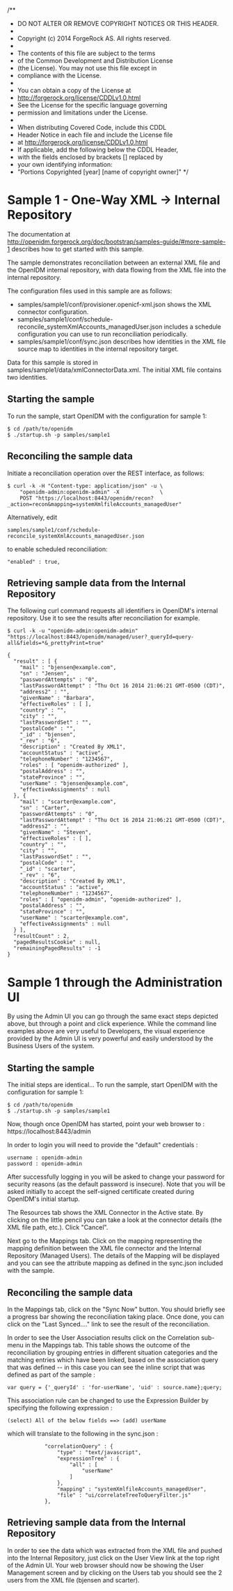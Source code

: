 /**
 * DO NOT ALTER OR REMOVE COPYRIGHT NOTICES OR THIS HEADER.
 *
 * Copyright (c) 2014 ForgeRock AS. All rights reserved.
 *
 * The contents of this file are subject to the terms
 * of the Common Development and Distribution License
 * (the License). You may not use this file except in
 * compliance with the License.
 *
 * You can obtain a copy of the License at
 * http://forgerock.org/license/CDDLv1.0.html
 * See the License for the specific language governing
 * permission and limitations under the License.
 *
 * When distributing Covered Code, include this CDDL
 * Header Notice in each file and include the License file
 * at http://forgerock.org/license/CDDLv1.0.html
 * If applicable, add the following below the CDDL Header,
 * with the fields enclosed by brackets [] replaced by
 * your own identifying information:
 * "Portions Copyrighted [year] [name of copyright owner]"
 */

# Sample 1 - One-Way XML -> Internal Repository

The documentation at http://openidm.forgerock.org/doc/bootstrap/samples-guide/#more-sample-1
describes how to get started with this sample.

The sample demonstrates reconciliation between an external XML file and the
OpenIDM internal repository, with data flowing from the XML file into the
internal repository.

The configuration files used in this sample are as follows:

* samples/sample1/conf/provisioner.openicf-xml.json shows the XML connector
  configuration.
* samples/sample1/conf/schedule-reconcile_systemXmlAccounts_managedUser.json
  includes a schedule configuration you can use to run reconciliation
  periodically.
* samples/sample1/conf/sync.json describes how identities in the XML file
  source map to identities in the internal repository target.

Data for this sample is stored in samples/sample1/data/xmlConnectorData.xml.
The initial XML file contains two identities.

## Starting the sample
To run the sample, start OpenIDM with the configuration for sample 1:

    $ cd /path/to/openidm
    $ ./startup.sh -p samples/sample1

## Reconciling the sample data
Initiate a reconciliation operation over the REST interface, as follows:

    $ curl -k -H "Content-type: application/json" -u \
        "openidm-admin:openidm-admin" -X             \
        POST "https://localhost:8443/openidm/recon?_action=recon&mapping=systemXmlfileAccounts_managedUser"

Alternatively, edit

    samples/sample1/conf/schedule-reconcile_systemXmlAccounts_managedUser.json

to enable scheduled reconciliation:

    "enabled" : true,

## Retrieving sample data from the Internal Repository
The following curl command requests all identifiers in OpenIDM's internal
repository. Use it to see the results after reconciliation for example.


    $ curl -k -u "openidm-admin:openidm-admin" "https://localhost:8443/openidm/managed/user?_queryId=query-all&fields=*&_prettyPrint=true"

    {
      "result" : [ {
        "mail" : "bjensen@example.com",
        "sn" : "Jensen",
        "passwordAttempts" : "0",
        "lastPasswordAttempt" : "Thu Oct 16 2014 21:06:21 GMT-0500 (CDT)",
        "address2" : "",
        "givenName" : "Barbara",
        "effectiveRoles" : [ ],
        "country" : "",
        "city" : "",
        "lastPasswordSet" : "",
        "postalCode" : "",
        "_id" : "bjensen",
        "_rev" : "6",
        "description" : "Created By XML1",
        "accountStatus" : "active",
        "telephoneNumber" : "1234567",
        "roles" : [ "openidm-authorized" ],
        "postalAddress" : "",
        "stateProvince" : "",
        "userName" : "bjensen@example.com",
        "effectiveAssignments" : null
      }, {
        "mail" : "scarter@example.com",
        "sn" : "Carter",
        "passwordAttempts" : "0",
        "lastPasswordAttempt" : "Thu Oct 16 2014 21:06:21 GMT-0500 (CDT)",
        "address2" : "",
        "givenName" : "Steven",
        "effectiveRoles" : [ ],
        "country" : "",
        "city" : "",
        "lastPasswordSet" : "",
        "postalCode" : "",
        "_id" : "scarter",
        "_rev" : "6",
        "description" : "Created By XML1",
        "accountStatus" : "active",
        "telephoneNumber" : "1234567",
        "roles" : [ "openidm-admin", "openidm-authorized" ],
        "postalAddress" : "",
        "stateProvince" : "",
        "userName" : "scarter@example.com",
        "effectiveAssignments" : null
      } ],
      "resultCount" : 2,
      "pagedResultsCookie" : null,
      "remainingPagedResults" : -1
    }

# Sample 1 through the Administration UI

By using the Admin UI you can go through the same exact steps depicted above, but through a point and click experience.
While the command line examples above are very useful to Developers, the visual experience provided by the Admin UI
is very powerful and easily understood by the Business Users of the system.

## Starting the sample
The initial steps are identical...
To run the sample, start OpenIDM with the configuration for sample 1:

    $ cd /path/to/openidm
    $ ./startup.sh -p samples/sample1

Now, though once OpenIDM has started, point your web browser to :
    https://localhost:8443/admin

In order to login you will need to provide the "default" credentials :

    username : openidm-admin
    password : openidm-admin
    
After successfully logging in you will be asked to change your password for security reasons (as the default password
is insecure). Note that you will be asked initially to accept the self-signed certificate created during OpenIDM's
initial startup.

The Resources tab shows the XML Connector in the Active state. By clicking on the little pencil you can take a look
at the connector details (the XML file path, etc.). Click "Cancel".

Next go to the Mappings tab. Click on the mapping representing the mapping definition between the XML file connector
and the Internal Repository (Managed Users). The details of the Mapping will be displayed and you can see the attribute
mapping as defined in the sync.json included with the sample.

## Reconciling the sample data
In the Mappings tab, click on the "Sync Now" button. You should briefly see a progress bar showing the reconciliation
taking place. Once done, you can click on the "Last Synced...." link to see the result of the reconciliation.

In order to see the User Association results click on the Correlation sub-menu in the Mappings tab. This table shows
the outcome of the reconciliation by grouping entries in different situation categories and the matching entries which
have been linked, based on the association query that was defined -- in this case you can see the inline script that
was defined as part of the sample :

    var query = {'_queryId' : 'for-userName', 'uid' : source.name};query;

This association rule can be changed to use the Expression Builder by specifying the following expression :

    (select) All of the below fields ==> (add) userName
    
which will translate to the following in the sync.json :

                "correlationQuery" : {
                    "type" : "text/javascript",
                    "expressionTree" : {
                        "all" : [
                            "userName"
                        ]
                    },
                    "mapping" : "systemXmlfileAccounts_managedUser",
                    "file" : "ui/correlateTreeToQueryFilter.js"
                },
   
## Retrieving sample data from the Internal Repository
In order to see the data which was extracted from the XML file and pushed into the Internal Repository, just click on
the User View link at the top right of the Admin UI. Your web browser should now be showing the User
Management screen and by clicking on the Users tab you should see the 2 users from the XML file (bjensen and
scarter).